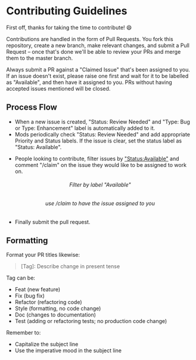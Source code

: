 # Contributing Guidelines

First off, thanks for taking the time to contribute! 😄

Contributions are handled in the form of Pull Requests. You fork this repository, create a new branch, make relevant changes, and submit a Pull Request – once that's done we'll be able to review your PRs and merge them to the master branch.

Always submit a PR against a "Claimed Issue" that's been assigned to you. If an issue doesn't exist, please raise one first and wait for it to be labelled as "Available", and then have it assigned to you. PRs without having accepted issues mentioned will be closed.

## Process Flow

- When a new issue is created, "Status: Review Needed" and "Type: Bug or Type: Enhancement" label is automatically added to it.
- Mods periodically check "Status: Review Needed" and add appropriate Priority and Status labels. If the issue is clear, set the status label as "Status: Available".

<p align="center">
 
</p>

- People looking to contribute, filter issues by ["Status:Available"](https://github.com/React757/react757.github.io/issues?q=is%3Aissue+is%3Aopen+label%3A%22Status%3A+Available%22) and comment "/claim" on the issue they would like to be assigned to work on.

<p align="center">

</p>
<h6 align="center">Filter by label "Available"</h6>
<p align="center">

</p>
<h6 align="center">use /claim to have the issue assigned to you</h6>

- Finally submit the pull request.

## Formatting

Format your PR titles likewise:

> [Tag]: Describe change in present tense

Tag can be:

- Feat (new feature)
- Fix (bug fix)
- Refactor (refactoring code)
- Style (formatting, no code change)
- Doc (changes to documentation)
- Test (adding or refactoring tests; no production code change)

Remember to:

- Capitalize the subject line
- Use the imperative mood in the subject line
